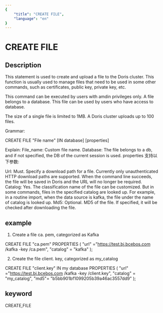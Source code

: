 ```yaml
---
{
    "title": "CREATE FILE",
    "language": "en"
}
---
```


<!-- 
Licensed to the Apache Software Foundation (ASF) under one
or more contributor license agreements.  See the NOTICE file
distributed with this work for additional information
regarding copyright ownership.  The ASF licenses this file
to you under the Apache License, Version 2.0 (the
"License"); you may not use this file except in compliance
with the License.  You may obtain a copy of the License at

  http://www.apache.org/licenses/LICENSE-2.0

Unless required by applicable law or agreed to in writing,
software distributed under the License is distributed on an
"AS IS" BASIS, WITHOUT WARRANTIES OR CONDITIONS OF ANY
KIND, either express or implied.  See the License for the
specific language governing permissions and limitations
under the License.
-->

# CREATE FILE
## Description

This statement is used to create and upload a file to the Doris cluster.
This function is usually used to manage files that need to be used in some other commands, such as certificates, public key, private key, etc.

This command can be executed by users with amdin privileges only.
A file belongs to a database. This file can be used by users who have access to database.

The size of a single file is limited to 1MB.
A Doris cluster uploads up to 100 files.

Grammar:

CREATE FILE "File name" [IN database]
[properties]

Explain:
File_name: Custom file name.
Database: The file belongs to a db, and if not specified, the DB of the current session is used.
properties 支持以下参数:

Url: Must. Specify a download path for a file. Currently only unauthenticated HTTP download paths are supported. When the command line succeeds, the file will be saved in Doris and the URL will no longer be required.
Catalog: Yes. The classification name of the file can be customized. But in some commands, files in the specified catalog are looked up. For example, in a routine import, when the data source is kafka, the file under the name of catalog is looked up.
Md5: Optional. MD5 of the file. If specified, it will be checked after downloading the file.

## example

1. Create a file ca. pem, categorized as Kafka

CREATE FILE "ca.pem"
PROPERTIES
(
"url" ="https://test.bj.bcebos.com /kafka -key /ca.pem",
"catalog" = "kafka"
);

2. Create the file client. key, categorized as my_catalog

CREATE FILE "client.key"
IN my database
PROPERTIES
(
"url" ="https://test.bj.bcebos.com /kafka -key /client.key",
"catalog" = "my_catalog",
"md5"= "b5bb901bf1099205b39a46ac3557dd9"
);

## keyword
CREATE,FILE
